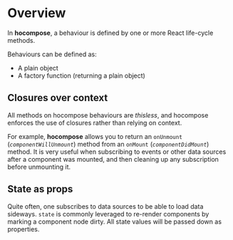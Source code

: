 # Overview

In __hocompose__, a behaviour is defined by one or more React life-cycle methods.

Behaviours can be defined as:
- A plain object
- A factory function (returning a plain object)

## Closures over context

All methods on hocompose behaviours are _thisless_, and hocompose enforces the use of closures rather than relying on context.

For example, __hocompose__ allows you to return an `onUnmount` (_`componentWillUnmount`_) method from an `onMount` (_`componentDidMount`_) method. It is very useful when subscribing to events or other data sources after a component was mounted, and then cleaning up any subscription before unmounting it.

## State as props

Quite often, one subscribes to data sources to be able to load data sideways. `state` is commonly leveraged to re-render components by marking a component node dirty. All state values will be passed down as properties.